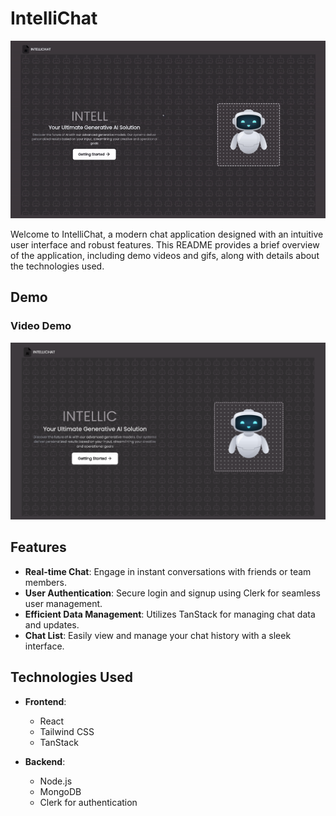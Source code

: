 # IntelliChat
![IntelliChat Demo GIF](./frontend/public/intelliGIF.gif)

Welcome to IntelliChat, a modern chat application designed with an intuitive user interface and robust features. This README provides a brief overview of the application, including demo videos and gifs, along with details about the technologies used.

## Demo

### Video Demo
[![IntelliChat Video Demo](/frontend/public/image.png)](https://youtu.be/z2s2T8kyn7A?si=d41LiIUO_b19blRg)

## Features

- **Real-time Chat**: Engage in instant conversations with friends or team members.
- **User Authentication**: Secure login and signup using Clerk for seamless user management.
- **Efficient Data Management**: Utilizes TanStack for managing chat data and updates.
- **Chat List**: Easily view and manage your chat history with a sleek interface.

## Technologies Used

- **Frontend**: 
  - React
  - Tailwind CSS
  - TanStack

- **Backend**:
  - Node.js
  - MongoDB
  - Clerk for authentication

